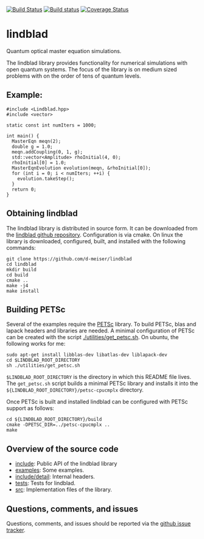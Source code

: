 [![Build Status](https://travis-ci.org/d-meiser/lindblad.png?branch=master)](https://travis-ci.org/d-meiser/lindblad)
[![Build status](https://ci.appveyor.com/api/projects/status/nsun22swq5f2tn15/branch/master?svg=true)](https://ci.appveyor.com/project/d-meiser/lindblad/branch/master)
[![Coverage Status](https://coveralls.io/repos/d-meiser/lindblad/badge.svg)](https://coveralls.io/r/d-meiser/lindblad)

lindblad
========

Quantum optical master equation simulations.

The lindblad library provides functionality for numerical simulations
with open quantum systems.  The focus of the library is on medium sized
problems with on the order of tens of quantum levels.


## Example:

```
#include <Lindblad.hpp>
#include <vector>

static const int numIters = 1000;

int main() {
  MasterEqn meqn(2);
  double g = 1.0;
  meqn.addCoupling(0, 1, g);
  std::vector<Amplitude> rhoInitial(4, 0);
  rhoInitial[0] = 1.0;
  MasterEqnEvolution evolution(meqn, &rhoInitial[0]);
  for (int i = 0; i < numIters; ++i) {
    evolution.takeStep();
  }
  return 0;
}
```


## Obtaining lindblad

The lindblad library is distributed in source form.  It can be
downloaded from the 
[lindblad github repository](https://github.com/d-meiser/lindblad).
Configuration is via cmake.  On linux the library is downloaded,
configured, built, and installed with the following commands:

```
git clone https://github.com/d-meiser/lindblad
cd lindblad
mkdir build
cd build
cmake ..
make -j4
make install
```

## Building PETSc

Several of the examples require the
[PETSc](http://www.mcs.anl.gov/petsc/) library.  To build PETSc, blas
and lapack headers and libraries are needed.  A minimal configuration of
PETSc can be created with the script
[./utilities/get_petsc.sh](./utilities/get_petsc.sh).  On ubuntu, the
following works for me:
```
sudo apt-get install libblas-dev libatlas-dev liblapack-dev
cd $LINDBLAD_ROOT_DIRECTORY
sh ./utilities/get_petsc.sh
```
`$LINDBLAD_ROOT_DIRECTORY` is the directory in which this README file
lives.  The `get_petsc.sh` script builds a minimal PETSc library and
installs it into the `${LINDBLAD_ROOT_DIRECTORY}/petsc-cpucmplx`
directory.

Once PETSc is built and installed lindblad can be configured with PETSc
support as follows:

```
cd ${LINDBLAD_ROOT_DIRECTORY}/build
cmake -DPETSC_DIR=../petsc-cpucmplx ..
make
```


## Overview of the source code

- [include](include): Public API of the lindblad library
- [examples](examples): Some examples.
- [include/detail](include/detail): Internal headers.
- [tests](tests): Tests for lindblad.
- [src](src): Implementation files of the library.


## Questions, comments, and issues

Questions, comments, and issues should be reported via the [github issue
tracker](https://github.com/d-meiser/lindblad/issues).

